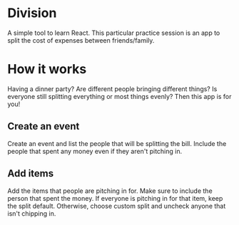 # Division

A simple tool to learn React.
This particular practice session is an app to split the cost of expenses between friends/family.

# How it works

Having a dinner party?
Are different people bringing different things?
Is everyone still splitting everything or most things evenly?
Then this app is for you!

## Create an event

Create an event and list the people that will be splitting the bill.
Include the people that spent any money even if they aren't pitching in.

## Add items

Add the items that people are pitching in for.
Make sure to include the person that spent the money.
If everyone is pitching in for that item, keep the split default.
Otherwise, choose custom split and uncheck anyone that isn't chipping in.
